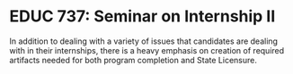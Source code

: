 # EDUC 737: Seminar on Internship II

In addition to dealing with a variety of issues that candidates are dealing with in their internships, there is a heavy emphasis on creation of required artifacts needed for both program completion and State Licensure.